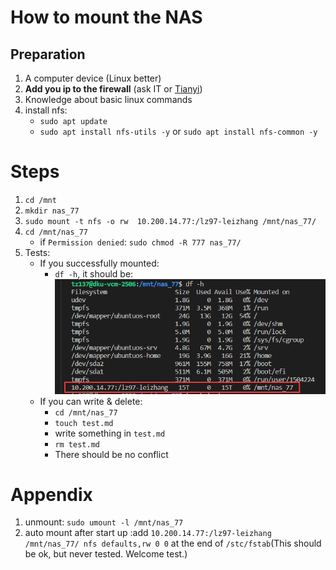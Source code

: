# How to mount the NAS

## Preparation
1. A computer device (Linux better)
2. **Add you ip to the firewall** (ask IT or [Tianyi](mailto:tianyi.zhang2@duke.edu))
3. Knowledge about basic linux commands
4. install nfs: 
   - `sudo apt update`
   - `sudo apt install nfs-utils -y` or `sudo apt install nfs-common -y`

# Steps
1. `cd /mnt` 
2. `mkdir nas_77`
3. `sudo mount -t nfs -o rw  10.200.14.77:/lz97-leizhang /mnt/nas_77/`
4. `cd /mnt/nas_77`
   - if `Permission denied`: `sudo chmod -R 777 nas_77/`
5. Tests:  
    - If you successfully mounted:    
        - `df -h`, it should be:  
            ![](./nas_mount_img/test_mnt_success.png)  
    - If you can write & delete:
        - `cd /mnt/nas_77`
        - `touch test.md`
        - write something in `test.md`
        - `rm test.md`
        - There should be no conflict    

# Appendix
1. unmount: `sudo umount -l /mnt/nas_77`
2. auto mount after start up :add `10.200.14.77:/lz97-leizhang /mnt/nas_77/ nfs defaults,rw 0 0` at the end of `/stc/fstab`(This should be ok, but never tested. Welcome test.)